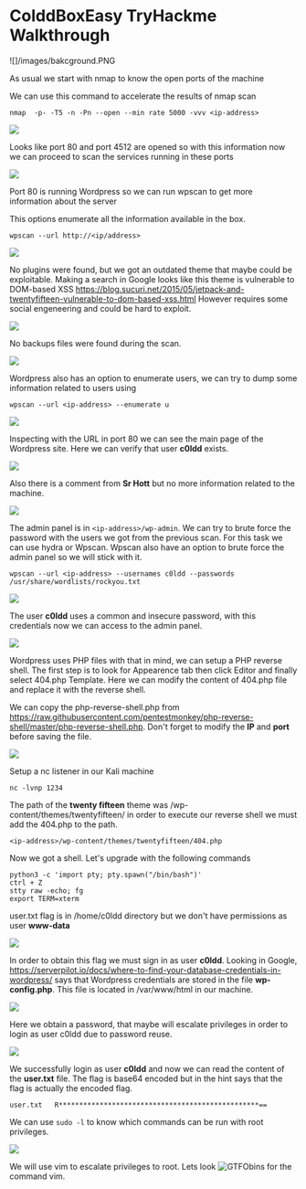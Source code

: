 # ColddBoxEasy TryHackme Walkthrough

![]/images/bakcground.PNG

As usual we start with nmap to know the open ports of the machine

We can use this command to accelerate the results of nmap scan

`nmap  -p- -T5 -n -Pn --open --min rate 5000 -vvv <ip-address>`

![](images/nmap1.png)

Looks like port 80 and port 4512 are opened so with this information now we can proceed to scan the services running in these ports

![](images/nmap2.png)

Port 80 is running Wordpress so we can run wpscan to get more information about the server

This options enumerate all the information available in the box.

`wpscan --url http://<ip/address>`

![](images/wpscan1.png)

No plugins were found, but we got an outdated theme that maybe could be exploitable. Making a search in Google looks like this theme is vulnerable to DOM-based XSS https://blog.sucuri.net/2015/05/jetpack-and-twentyfifteen-vulnerable-to-dom-based-xss.html However requires some social engeneering and could be hard to exploit.

![](images/wpscan2.png)

No backups files were found during the scan.

![](images/wpscan3.png)

Wordpress also has an option to enumerate users, we can try to dump some information related to users using 

`wpscan --url <ip-address> --enumerate u`

![](images/users.png)

Inspecting with the URL in port 80 we can see the main page of the Wordpress site. Here we can verify that user **c0ldd** exists.

![](images/main_page.png)

Also there is a comment from **Sr Hott** but no more information related to the machine.

![](images/comment.png)

The admin panel is in `<ip-address>/wp-admin`. We can try to brute force the password with the users we got from the previous scan. For this task we can use hydra or Wpscan.
Wpscan also have an option to brute force the admin panel so we will stick with it.

`wpscan --url <ip-address> --usernames c0ldd --passwords /usr/share/wordlists/rockyou.txt`

![](images/wpscred.png)

The user **c0ldd** uses a common and insecure password, with this credentials now we can access to the admin panel.

![](images/dashboard.png)

Wordpress uses PHP files with that in mind, we can setup a PHP reverse shell. The first step is to look for Appearence tab then click Editor and finally select 404.php Template.
Here we can modify the content of 404.php file and replace it with the reverse shell. 

We can copy the php-reverse-shell.php from https://raw.githubusercontent.com/pentestmonkey/php-reverse-shell/master/php-reverse-shell.php. Don't forget to modify the **IP** and **port** before saving the file.

![](images/revshell1.png)

Setup a nc listener in our Kali machine

`nc -lvnp 1234`

The path of the **twenty fifteen** theme was /wp-content/themes/twentyfifteen/ in order to execute our reverse shell we must add the 404.php to the path.

`<ip-address>/wp-content/themes/twentyfifteen/404.php`

Now we got a shell. Let's upgrade with the following commands

```
python3 -c 'import pty; pty.spawn("/bin/bash")'
ctrl + Z
stty raw -echo; fg
export TERM=xterm
```

user.txt flag is in /home/c0ldd directory but we don't have permissions as user **www-data**

![](images/failuser.png)

In order to obtain this flag we must sign in as user **c0ldd**. Looking in Google, https://serverpilot.io/docs/where-to-find-your-database-credentials-in-wordpress/ says that Wordpress credentials are stored in the file **wp-config.php**. This file is located in /var/www/html in our machine.

![](images/wp-config.png)

Here we obtain a password, that maybe will escalate privileges in order to login as user c0ldd due to password reuse.

![](images/c0lddpass.png)

We successfully login as user **c0ldd** and now we can read the content of the **user.txt** file. The flag is base64 encoded but in the hint says that the flag is actually the encoded flag.

`user.txt   R*************************************************==`

We can use `sudo -l` to know which commands can be run with root privileges.

![](images/privesc.png)

We will use vim to escalate privileges to root. Lets look ![GTFObins](https://gtfobins.github.io/gtfobins/vim/) for the command vim.
